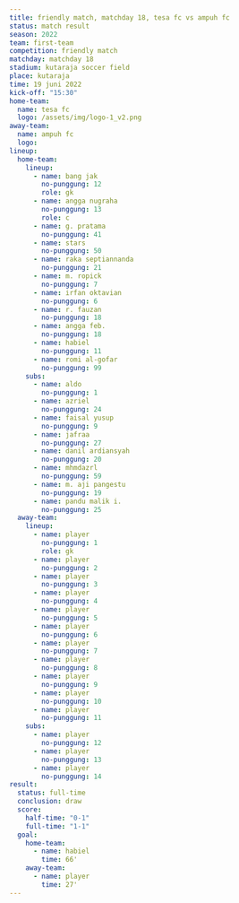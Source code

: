 ```yaml
---
title: friendly match, matchday 18, tesa fc vs ampuh fc
status: match result
season: 2022
team: first-team
competition: friendly match
matchday: matchday 18
stadium: kutaraja soccer field
place: kutaraja
time: 19 juni 2022
kick-off: "15:30"
home-team:
  name: tesa fc
  logo: /assets/img/logo-1_v2.png
away-team:
  name: ampuh fc
  logo: 
lineup:
  home-team:
    lineup:
      - name: bang jak
        no-punggung: 12
        role: gk
      - name: angga nugraha
        no-punggung: 13
        role: c
      - name: g. pratama
        no-punggung: 41
      - name: stars
        no-punggung: 50
      - name: raka septiannanda
        no-punggung: 21
      - name: m. ropick
        no-punggung: 7
      - name: irfan oktavian
        no-punggung: 6
      - name: r. fauzan
        no-punggung: 18
      - name: angga feb.
        no-punggung: 18
      - name: habiel
        no-punggung: 11
      - name: romi al-gofar
        no-punggung: 99
    subs:
      - name: aldo
        no-punggung: 1
      - name: azriel
        no-punggung: 24
      - name: faisal yusup
        no-punggung: 9
      - name: jafraa
        no-punggung: 27
      - name: danil ardiansyah
        no-punggung: 20
      - name: mhmdazrl
        no-punggung: 59
      - name: m. aji pangestu
        no-punggung: 19
      - name: pandu malik i.
        no-punggung: 25
  away-team:
    lineup:
      - name: player
        no-punggung: 1
        role: gk
      - name: player
        no-punggung: 2
      - name: player
        no-punggung: 3
      - name: player
        no-punggung: 4
      - name: player
        no-punggung: 5
      - name: player
        no-punggung: 6
      - name: player
        no-punggung: 7
      - name: player
        no-punggung: 8
      - name: player
        no-punggung: 9
      - name: player
        no-punggung: 10
      - name: player
        no-punggung: 11
    subs:
      - name: player
        no-punggung: 12
      - name: player
        no-punggung: 13
      - name: player
        no-punggung: 14
result:
  status: full-time
  conclusion: draw
  score:
    half-time: "0-1"
    full-time: "1-1"
  goal:
    home-team:
      - name: habiel
        time: 66'
    away-team:
      - name: player
        time: 27'
---
```

